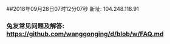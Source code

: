 ##2018年09月28日07时12分07秒 新址: 104.248.118.91
### 兔友常见问题及解答: https://github.com/wanggonging/d/blob/w/FAQ.md
